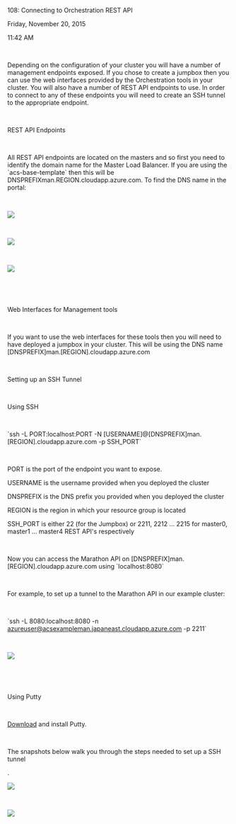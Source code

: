108: Connecting to Orchestration REST API

Friday, November 20, 2015

11:42 AM

 

Depending on the configuration of your cluster you will have a number of management endpoints exposed. If you chose to create a jumpbox then you can use the web interfaces provided by the Orchestration tools in your cluster. You will also have a number of REST API endpoints to use. In order to connect to any of these endpoints you will need to create an SSH tunnel to the appropriate endpoint.

 

REST API Endpoints

 

All REST API endpoints are located on the masters and so first you need to identify the domain name for the Master Load Balancer. If you are using the \`acs-base-template\` then this will be DNSPREFIXman.REGION.cloudapp.azure.com. To find the DNS name in the portal:

 

![](images\108/media/image1.png)

 

![](images\108/media/image2.png)

 

![](images\108/media/image3.png)

 

 

Web Interfaces for Management tools

 

If you want to use the web interfaces for these tools then you will need to have deployed a jumpbox in your cluster. This will be using the DNS name \[DNSPREFIX\]man.\[REGION\].cloudapp.azure.com

 

Setting up an SSH Tunnel

 

Using SSH

 

\`ssh -L PORT:localhost:PORT -N \[USERNAME\]@\[DNSPREFIX\]man.\[REGION\].cloudapp.azure.com -p SSH\_PORT\`

 

PORT is the port of the endpoint you want to expose.

USERNAME is the username provided when you deployed the cluster

DNSPREFIX is the DNS prefix you provided when you deployed the cluster

REGION is the region in which your resource group is located

SSH\_PORT is either 22 (for the Jumpbox) or 2211, 2212 … 2215 for master0, master1 … master4 REST API's respectively

 

Now you can access the Marathon API on \[DNSPREFIX\]man.\[REGION\].cloudapp.azure.com using \`localhost:8080\`

 

For example, to set up a tunnel to the Marathon API in our example cluster:

 

\`ssh -L 8080:localhost:8080 -n azureuser@acsexampleman.japaneast.cloudapp.azure.com -p 2211\`

 

![](images\108/media/image4.png)

 

 

Using Putty

 

[Download](http://www.putty.org/) and install Putty.

 

The snapshots below walk you through the steps needed to set up a SSH tunnel

.

![](images\108/media/image5.png)

 

![](images\108/media/image6.png)
